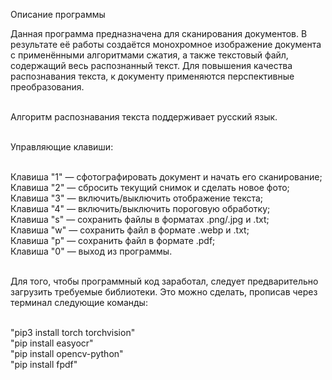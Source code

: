 Описание программы

Данная программа предназначена для сканирования документов. В результате её работы создаётся монохромное 
изображение документа с применёнными алгоритмами сжатия, а также текстовый файл, содержащий весь 
распознанный текст. Для повышения качества распознавания текста, к документу применяются перспективные 
преобразования.<br /><br />

Алгоритм распознавания текста поддерживает русский язык.<br /><br />

Управляющие клавиши:<br /><br />

Клавиша "1" — сфотографировать документ и начать его сканирование;<br />
Клавиша "2" — сбросить текущий снимок и сделать новое фото;<br />
Клавиша "3" — включить/выключить отображение текста;<br />
Клавиша "4" — включить/выключить пороговую обработку;<br />
Клавиша "s" — сохранить файлы в форматах .png/.jpg и .txt;<br />
Клавиша "w" — сохранить файл в формате .webp и .txt;<br />
Клавиша "p" — сохранить файл в формате .pdf;<br />
Клавиша "0" — выход из программы.<br /><br />

Для того, чтобы программный код заработал, следует предварительно загрузить требуемые библиотеки.
Это можно сделать, прописав через терминал следующие команды:<br /><br />

"pip3 install torch torchvision"<br />
"pip install easyocr"<br />
"pip install opencv-python"<br />
"pip install fpdf"<br />
